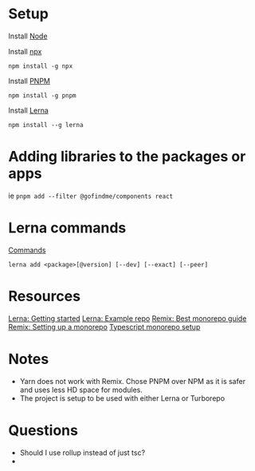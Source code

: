 # Setup

Install [Node](https://nodejs.org/en)

Install [npx](https://github.com/npm/npx#readme)

`npm install -g npx`


Install [PNPM](https://pnpm.io/installation)

`npm install -g pnpm`


Install [Lerna](https://lerna.js.org/docs/getting-started)

`npm install --g lerna`


# Adding libraries to the packages or apps

ie `pnpm add --filter @gofindme/components react`


# Lerna commands
[Commands](https://lerna.js.org/docs/api-reference/commands)

`lerna add <package>[@version] [--dev] [--exact] [--peer]`

# Resources

[Lerna: Getting started](https://lerna.js.org/docs/getting-started)
[Lerna: Example repo](https://github.com/lerna/getting-started-example/blob/main/packages/header/rollup.config.js)
[Remix: Best monorepo guide](https://blog.nrwl.io/setup-a-monorepo-with-pnpm-workspaces-and-speed-it-up-with-nx-bc5d97258a7e)
[Remix: Setting up a monorepo](https://blog.nrwl.io/setup-a-monorepo-with-pnpm-workspaces-and-speed-it-up-with-nx-bc5d97258a7e)
[Typescript monorepo setup](https://medium.com/@NiGhTTraX/how-to-set-up-a-typescript-monorepo-with-lerna-c6acda7d4559)


# Notes

- Yarn does not work with Remix. Chose PNPM over NPM as it is safer and uses less HD space for modules.
- The project is setup to be used with either Lerna or Turborepo

# Questions

- Should I use rollup instead of just tsc?
- 
